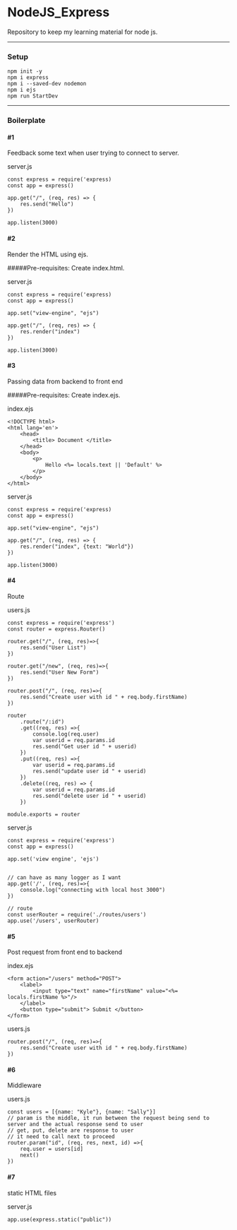 # NodeJS_Express
Repository to keep my learning material for node js.

---

### Setup
```
npm init -y 
npm i express
npm i --saved-dev nodemon
npm i ejs
npm run StartDev
```

---

### Boilerplate

#### #1
Feedback some text when user trying to connect to server.

server.js
```
const express = require('express)
const app = express()

app.get("/", (req, res) => {
    res.send("Hello")
})

app.listen(3000)

```

#### #2
Render the HTML using ejs.

#####Pre-requisites:
Create index.html.

server.js
```
const express = require('express)
const app = express()

app.set("view-engine", "ejs")

app.get("/", (req, res) => {
    res.render("index")
})

app.listen(3000)

```

#### #3
Passing data from backend to front end

#####Pre-requisites:
Create index.ejs.

index.ejs
```
<!DOCTYPE html>
<html lang='en'>
    <head>
        <title> Document </title>
    </head>
    <body>
        <p> 
            Hello <%= locals.text || 'Default' %> 
        </p>
    </body>
</html>
```

server.js
```
const express = require('express)
const app = express()

app.set("view-engine", "ejs")

app.get("/", (req, res) => {
    res.render("index", {text: "World"})
})

app.listen(3000)

```

#### #4
Route

users.js

```
const express = require('express')
const router = express.Router()

router.get("/", (req, res)=>{
    res.send("User List")
})

router.get("/new", (req, res)=>{
    res.send("User New Form")
})

router.post("/", (req, res)=>{
    res.send("Create user with id " + req.body.firstName)
})

router
    .route("/:id")
    .get((req, res) =>{
        console.log(req.user)
        var userid = req.params.id
        res.send("Get user id " + userid)
    })
    .put((req, res) =>{
        var userid = req.params.id
        res.send("update user id " + userid)
    })
    .delete((req, res) => {
        var userid = req.params.id
        res.send("delete user id " + userid)
    })

module.exports = router
```

server.js
```
const express = require('express')
const app = express()

app.set('view engine', 'ejs')


// can have as many logger as I want
app.get('/', (req, res)=>{
    console.log("connecting with local host 3000")
})

// route
const userRouter = require('./routes/users')
app.use('/users', userRouter)

```

#### #5
Post request from front end to backend

index.ejs
```
<form action="/users" method="POST">
    <label> 
        <input type="text" name="firstName" value="<%= locals.firstName %>"/>
    </label>
    <button type="submit"> Submit </button>
</form>
```

users.js
```
router.post("/", (req, res)=>{
    res.send("Create user with id " + req.body.firstName)
})
```

#### #6
Middleware

users.js
```
const users = [{name: "Kyle"}, {name: "Sally"}]
// param is the middle, it run between the request being send to server and the actual response send to user
// get, put, delete are response to user
// it need to call next to proceed
router.param("id", (req, res, next, id) =>{
    req.user = users[id]
    next()
})
```

#### #7
static HTML files

server.js
```
app.use(express.static("public"))
```
